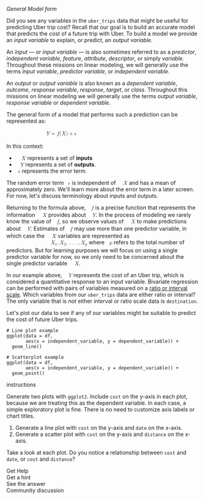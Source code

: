 <script src='https://cdnjs.cloudflare.com/ajax/libs/"
               "mathjax/2.7.3/latest.js?config=default'></script>

<em>General Model form</em>

<div><p>Did you see any variables in the <code>uber_trips</code> data that might be useful for predicting Uber trip cost? Recall that our goal is to build an accurate model that predicts the cost of a future trip with Uber. To build a model we provide an <em>input variable</em> to explain, or predict, an <em>output variable</em>.  </p>
<p>An <em>input</em> — or <em>input variable</em> — is also sometimes referred to as a <em>predictor</em>, <em>independent variable</em>, <em>feature</em>, <em>attribute</em>, <em>descriptor</em>, or simply <em>variable</em>. Throughout these missions on linear modeling, we will generally use the terms <em>input variable</em>, <em>predictor variable</em>, or <em>independent variable</em>. </p>
<p>An <em>output</em> or <em>output variable</em> is also known as a <em>dependent variable</em>, <em>outcome</em>, <em>response variable</em>, <em>response</em>, <em>target</em>, or <em>class</em>. Throughout this missions on linear modeling we will generally use the terms <em>output variable</em>, <em>response variable</em> or <em>dependent variable</em>.</p>
<p>The general form of a model that performs such a prediction can be represented as:</p>
<p><span class="MathJax_Preview" style="color: inherit; display: none;"></span><span class="MathJax_SVG" id="MathJax-Element-161-Frame" tabindex="0" style="font-size: 100%; display: inline-block; position: relative;" data-mathml="<math xmlns=&quot;http://www.w3.org/1998/Math/MathML&quot;><mi>Y</mi><mo>=</mo><mi>f</mi><mo stretchy=&quot;false&quot;>(</mo><mi>X</mi><mo stretchy=&quot;false&quot;>)</mo><mo>+</mo><mi>&amp;#x03F5;</mi></math>" role="presentation"><svg xmlns:xlink="http://www.w3.org/1999/xlink" width="13.724ex" height="2.719ex" viewBox="0 -835.3 5909 1170.7" role="img" focusable="false" style="vertical-align: -0.779ex;" aria-hidden="true"><g stroke="currentColor" fill="currentColor" stroke-width="0" transform="matrix(1 0 0 -1 0 0)"><use xlink:href="#MJMATHI-59" x="0" y="0"></use><use xlink:href="#MJMAIN-3D" x="1041" y="0"></use><use xlink:href="#MJMATHI-66" x="2097" y="0"></use><use xlink:href="#MJMAIN-28" x="2648" y="0"></use><use xlink:href="#MJMATHI-58" x="3037" y="0"></use><use xlink:href="#MJMAIN-29" x="3890" y="0"></use><use xlink:href="#MJMAIN-2B" x="4501" y="0"></use><use xlink:href="#MJMATHI-3F5" x="5502" y="0"></use></g></svg><span class="MJX_Assistive_MathML" role="presentation"><math xmlns="http://www.w3.org/1998/Math/MathML"><mi>Y</mi><mo>=</mo><mi>f</mi><mo stretchy="false">(</mo><mi>X</mi><mo stretchy="false">)</mo><mo>+</mo><mi>ϵ</mi></math></span></span><script type="math/tex" id="MathJax-Element-161">Y = f(X) + \epsilon</script></p>
<p>In this context: </p>
<ul>
<li><span class="MathJax_Preview" style="color: inherit; display: none;"></span><span class="MathJax_SVG" id="MathJax-Element-162-Frame" tabindex="0" style="font-size: 100%; display: inline-block; position: relative;" data-mathml="<math xmlns=&quot;http://www.w3.org/1998/Math/MathML&quot;><mi>X</mi></math>" role="presentation"><svg xmlns:xlink="http://www.w3.org/1999/xlink" width="1.98ex" height="2.074ex" viewBox="0 -779.8 852.5 892.9" role="img" focusable="false" style="vertical-align: -0.263ex;" aria-hidden="true"><g stroke="currentColor" fill="currentColor" stroke-width="0" transform="matrix(1 0 0 -1 0 0)"><use xlink:href="#MJMATHI-58" x="0" y="0"></use></g></svg><span class="MJX_Assistive_MathML" role="presentation"><math xmlns="http://www.w3.org/1998/Math/MathML"><mi>X</mi></math></span></span><script type="math/tex" id="MathJax-Element-162">X</script> represents a set of <strong>inputs</strong> </li>
<li><span class="MathJax_Preview" style="color: inherit; display: none;"></span><span class="MathJax_SVG" id="MathJax-Element-163-Frame" tabindex="0" style="font-size: 100%; display: inline-block; position: relative;" data-mathml="<math xmlns=&quot;http://www.w3.org/1998/Math/MathML&quot;><mi>Y</mi></math>" role="presentation"><svg xmlns:xlink="http://www.w3.org/1999/xlink" width="1.773ex" height="1.945ex" viewBox="0 -779.8 763.5 837.3" role="img" focusable="false" style="vertical-align: -0.134ex;" aria-hidden="true"><g stroke="currentColor" fill="currentColor" stroke-width="0" transform="matrix(1 0 0 -1 0 0)"><use xlink:href="#MJMATHI-59" x="0" y="0"></use></g></svg><span class="MJX_Assistive_MathML" role="presentation"><math xmlns="http://www.w3.org/1998/Math/MathML"><mi>Y</mi></math></span></span><script type="math/tex" id="MathJax-Element-163">Y</script> represents a set of <strong>outputs</strong>. </li>
<li><span class="MathJax_Preview" style="color: inherit; display: none;"></span><span class="MathJax_SVG" id="MathJax-Element-164-Frame" tabindex="0" style="font-size: 100%; display: inline-block; position: relative;" data-mathml="<math xmlns=&quot;http://www.w3.org/1998/Math/MathML&quot;><mi>&amp;#x03F5;</mi></math>" role="presentation"><svg xmlns:xlink="http://www.w3.org/1999/xlink" width="0.944ex" height="1.429ex" viewBox="0 -502 406.5 615.1" role="img" focusable="false" style="vertical-align: -0.263ex;" aria-hidden="true"><g stroke="currentColor" fill="currentColor" stroke-width="0" transform="matrix(1 0 0 -1 0 0)"><use xlink:href="#MJMATHI-3F5" x="0" y="0"></use></g></svg><span class="MJX_Assistive_MathML" role="presentation"><math xmlns="http://www.w3.org/1998/Math/MathML"><mi>ϵ</mi></math></span></span><script type="math/tex" id="MathJax-Element-164">\epsilon</script> represents the error term.</li>
</ul>
<p>The random error term <span class="MathJax_Preview" style="color: inherit; display: none;"></span><span class="MathJax_SVG" id="MathJax-Element-165-Frame" tabindex="0" style="font-size: 100%; display: inline-block; position: relative;" data-mathml="<math xmlns=&quot;http://www.w3.org/1998/Math/MathML&quot;><mi>&amp;#x03F5;</mi></math>" role="presentation"><svg xmlns:xlink="http://www.w3.org/1999/xlink" width="0.944ex" height="1.429ex" viewBox="0 -502 406.5 615.1" role="img" focusable="false" style="vertical-align: -0.263ex;" aria-hidden="true"><g stroke="currentColor" fill="currentColor" stroke-width="0" transform="matrix(1 0 0 -1 0 0)"><use xlink:href="#MJMATHI-3F5" x="0" y="0"></use></g></svg><span class="MJX_Assistive_MathML" role="presentation"><math xmlns="http://www.w3.org/1998/Math/MathML"><mi>ϵ</mi></math></span></span><script type="math/tex" id="MathJax-Element-165">\epsilon</script> is independent of <span class="MathJax_Preview" style="color: inherit; display: none;"></span><span class="MathJax_SVG" id="MathJax-Element-166-Frame" tabindex="0" style="font-size: 100%; display: inline-block; position: relative;" data-mathml="<math xmlns=&quot;http://www.w3.org/1998/Math/MathML&quot;><mi>X</mi></math>" role="presentation"><svg xmlns:xlink="http://www.w3.org/1999/xlink" width="1.98ex" height="2.074ex" viewBox="0 -779.8 852.5 892.9" role="img" focusable="false" style="vertical-align: -0.263ex;" aria-hidden="true"><g stroke="currentColor" fill="currentColor" stroke-width="0" transform="matrix(1 0 0 -1 0 0)"><use xlink:href="#MJMATHI-58" x="0" y="0"></use></g></svg><span class="MJX_Assistive_MathML" role="presentation"><math xmlns="http://www.w3.org/1998/Math/MathML"><mi>X</mi></math></span></span><script type="math/tex" id="MathJax-Element-166">X</script> and has a mean of approximately zero. We'll learn more about the error term in a later screen. For now, let's discuss terminology about inputs and outputs.</p>
<p>Returning to the formula above, <span class="MathJax_Preview" style="color: inherit; display: none;"></span><span class="MathJax_SVG" id="MathJax-Element-167-Frame" tabindex="0" style="font-size: 100%; display: inline-block; position: relative;" data-mathml="<math xmlns=&quot;http://www.w3.org/1998/Math/MathML&quot;><mi>f</mi></math>" role="presentation"><svg xmlns:xlink="http://www.w3.org/1999/xlink" width="1.279ex" height="2.461ex" viewBox="0 -779.8 550.5 1059.6" role="img" focusable="false" style="vertical-align: -0.65ex;" aria-hidden="true"><g stroke="currentColor" fill="currentColor" stroke-width="0" transform="matrix(1 0 0 -1 0 0)"><use xlink:href="#MJMATHI-66" x="0" y="0"></use></g></svg><span class="MJX_Assistive_MathML" role="presentation"><math xmlns="http://www.w3.org/1998/Math/MathML"><mi>f</mi></math></span></span><script type="math/tex" id="MathJax-Element-167">f</script> is a precise function that represents the information <span class="MathJax_Preview" style="color: inherit; display: none;"></span><span class="MathJax_SVG" id="MathJax-Element-168-Frame" tabindex="0" style="font-size: 100%; display: inline-block; position: relative;" data-mathml="<math xmlns=&quot;http://www.w3.org/1998/Math/MathML&quot;><mi>X</mi></math>" role="presentation"><svg xmlns:xlink="http://www.w3.org/1999/xlink" width="1.98ex" height="2.074ex" viewBox="0 -779.8 852.5 892.9" role="img" focusable="false" style="vertical-align: -0.263ex;" aria-hidden="true"><g stroke="currentColor" fill="currentColor" stroke-width="0" transform="matrix(1 0 0 -1 0 0)"><use xlink:href="#MJMATHI-58" x="0" y="0"></use></g></svg><span class="MJX_Assistive_MathML" role="presentation"><math xmlns="http://www.w3.org/1998/Math/MathML"><mi>X</mi></math></span></span><script type="math/tex" id="MathJax-Element-168">X</script> provides about <span class="MathJax_Preview" style="color: inherit; display: none;"></span><span class="MathJax_SVG" id="MathJax-Element-169-Frame" tabindex="0" style="font-size: 100%; display: inline-block; position: relative;" data-mathml="<math xmlns=&quot;http://www.w3.org/1998/Math/MathML&quot;><mi>Y</mi></math>" role="presentation"><svg xmlns:xlink="http://www.w3.org/1999/xlink" width="1.773ex" height="1.945ex" viewBox="0 -779.8 763.5 837.3" role="img" focusable="false" style="vertical-align: -0.134ex;" aria-hidden="true"><g stroke="currentColor" fill="currentColor" stroke-width="0" transform="matrix(1 0 0 -1 0 0)"><use xlink:href="#MJMATHI-59" x="0" y="0"></use></g></svg><span class="MJX_Assistive_MathML" role="presentation"><math xmlns="http://www.w3.org/1998/Math/MathML"><mi>Y</mi></math></span></span><script type="math/tex" id="MathJax-Element-169">Y</script>. In the process of modeling we rarely know the value of <span class="MathJax_Preview" style="color: inherit; display: none;"></span><span class="MathJax_SVG" id="MathJax-Element-170-Frame" tabindex="0" style="font-size: 100%; display: inline-block; position: relative;" data-mathml="<math xmlns=&quot;http://www.w3.org/1998/Math/MathML&quot;><mi>f</mi></math>" role="presentation"><svg xmlns:xlink="http://www.w3.org/1999/xlink" width="1.279ex" height="2.461ex" viewBox="0 -779.8 550.5 1059.6" role="img" focusable="false" style="vertical-align: -0.65ex;" aria-hidden="true"><g stroke="currentColor" fill="currentColor" stroke-width="0" transform="matrix(1 0 0 -1 0 0)"><use xlink:href="#MJMATHI-66" x="0" y="0"></use></g></svg><span class="MJX_Assistive_MathML" role="presentation"><math xmlns="http://www.w3.org/1998/Math/MathML"><mi>f</mi></math></span></span><script type="math/tex" id="MathJax-Element-170">f</script>, so we observe values of <span class="MathJax_Preview" style="color: inherit; display: none;"></span><span class="MathJax_SVG" id="MathJax-Element-171-Frame" tabindex="0" style="font-size: 100%; display: inline-block; position: relative;" data-mathml="<math xmlns=&quot;http://www.w3.org/1998/Math/MathML&quot;><mi>X</mi></math>" role="presentation"><svg xmlns:xlink="http://www.w3.org/1999/xlink" width="1.98ex" height="2.074ex" viewBox="0 -779.8 852.5 892.9" role="img" focusable="false" style="vertical-align: -0.263ex;" aria-hidden="true"><g stroke="currentColor" fill="currentColor" stroke-width="0" transform="matrix(1 0 0 -1 0 0)"><use xlink:href="#MJMATHI-58" x="0" y="0"></use></g></svg><span class="MJX_Assistive_MathML" role="presentation"><math xmlns="http://www.w3.org/1998/Math/MathML"><mi>X</mi></math></span></span><script type="math/tex" id="MathJax-Element-171">X</script> to make predictions about <span class="MathJax_Preview" style="color: inherit; display: none;"></span><span class="MathJax_SVG" id="MathJax-Element-172-Frame" tabindex="0" style="font-size: 100%; display: inline-block; position: relative;" data-mathml="<math xmlns=&quot;http://www.w3.org/1998/Math/MathML&quot;><mi>Y</mi></math>" role="presentation"><svg xmlns:xlink="http://www.w3.org/1999/xlink" width="1.773ex" height="1.945ex" viewBox="0 -779.8 763.5 837.3" role="img" focusable="false" style="vertical-align: -0.134ex;" aria-hidden="true"><g stroke="currentColor" fill="currentColor" stroke-width="0" transform="matrix(1 0 0 -1 0 0)"><use xlink:href="#MJMATHI-59" x="0" y="0"></use></g></svg><span class="MJX_Assistive_MathML" role="presentation"><math xmlns="http://www.w3.org/1998/Math/MathML"><mi>Y</mi></math></span></span><script type="math/tex" id="MathJax-Element-172">Y</script>. Estimates of <span class="MathJax_Preview" style="color: inherit; display: none;"></span><span class="MathJax_SVG" id="MathJax-Element-173-Frame" tabindex="0" style="font-size: 100%; display: inline-block; position: relative;" data-mathml="<math xmlns=&quot;http://www.w3.org/1998/Math/MathML&quot;><mi>f</mi></math>" role="presentation"><svg xmlns:xlink="http://www.w3.org/1999/xlink" width="1.279ex" height="2.461ex" viewBox="0 -779.8 550.5 1059.6" role="img" focusable="false" style="vertical-align: -0.65ex;" aria-hidden="true"><g stroke="currentColor" fill="currentColor" stroke-width="0" transform="matrix(1 0 0 -1 0 0)"><use xlink:href="#MJMATHI-66" x="0" y="0"></use></g></svg><span class="MJX_Assistive_MathML" role="presentation"><math xmlns="http://www.w3.org/1998/Math/MathML"><mi>f</mi></math></span></span><script type="math/tex" id="MathJax-Element-173">f</script> may use more than one predictor variable, in which case the <span class="MathJax_Preview" style="color: inherit; display: none;"></span><span class="MathJax_SVG" id="MathJax-Element-174-Frame" tabindex="0" style="font-size: 100%; display: inline-block; position: relative;" data-mathml="<math xmlns=&quot;http://www.w3.org/1998/Math/MathML&quot;><mi>X</mi></math>" role="presentation"><svg xmlns:xlink="http://www.w3.org/1999/xlink" width="1.98ex" height="2.074ex" viewBox="0 -779.8 852.5 892.9" role="img" focusable="false" style="vertical-align: -0.263ex;" aria-hidden="true"><g stroke="currentColor" fill="currentColor" stroke-width="0" transform="matrix(1 0 0 -1 0 0)"><use xlink:href="#MJMATHI-58" x="0" y="0"></use></g></svg><span class="MJX_Assistive_MathML" role="presentation"><math xmlns="http://www.w3.org/1998/Math/MathML"><mi>X</mi></math></span></span><script type="math/tex" id="MathJax-Element-174">X</script> variables are represented as <span class="MathJax_Preview" style="color: inherit; display: none;"></span><span class="MathJax_SVG" id="MathJax-Element-175-Frame" tabindex="0" style="font-size: 100%; display: inline-block; position: relative;" data-mathml="<math xmlns=&quot;http://www.w3.org/1998/Math/MathML&quot;><msub><mi>X</mi><mn>1</mn></msub><mo>,</mo><msub><mi>X</mi><mn>2</mn></msub><mo>,</mo><mo>.</mo><mo>.</mo><mo>.</mo><mo>,</mo><msub><mi>X</mi><mi>p</mi></msub></math>" role="presentation"><svg xmlns:xlink="http://www.w3.org/1999/xlink" width="15.144ex" height="2.719ex" viewBox="0 -779.8 6520.3 1170.7" role="img" focusable="false" style="vertical-align: -0.908ex;" aria-hidden="true"><g stroke="currentColor" fill="currentColor" stroke-width="0" transform="matrix(1 0 0 -1 0 0)"><use xlink:href="#MJMATHI-58" x="0" y="0"></use><use transform="scale(0.707)" xlink:href="#MJMAIN-31" x="1171" y="-213"></use><use xlink:href="#MJMAIN-2C" x="1282" y="0"></use><g transform="translate(1727,0)"><use xlink:href="#MJMATHI-58" x="0" y="0"></use><use transform="scale(0.707)" xlink:href="#MJMAIN-32" x="1171" y="-213"></use></g><use xlink:href="#MJMAIN-2C" x="3009" y="0"></use><use xlink:href="#MJMAIN-2E" x="3455" y="0"></use><use xlink:href="#MJMAIN-2E" x="3900" y="0"></use><use xlink:href="#MJMAIN-2E" x="4345" y="0"></use><use xlink:href="#MJMAIN-2C" x="4790" y="0"></use><g transform="translate(5235,0)"><use xlink:href="#MJMATHI-58" x="0" y="0"></use><use transform="scale(0.707)" xlink:href="#MJMATHI-70" x="1171" y="-213"></use></g></g></svg><span class="MJX_Assistive_MathML" role="presentation"><math xmlns="http://www.w3.org/1998/Math/MathML"><msub><mi>X</mi><mn>1</mn></msub><mo>,</mo><msub><mi>X</mi><mn>2</mn></msub><mo>,</mo><mo>.</mo><mo>.</mo><mo>.</mo><mo>,</mo><msub><mi>X</mi><mi>p</mi></msub></math></span></span><script type="math/tex" id="MathJax-Element-175">X_1, X_2, ..., X_p</script> where <span class="MathJax_Preview" style="color: inherit; display: none;"></span><span class="MathJax_SVG" id="MathJax-Element-176-Frame" tabindex="0" style="font-size: 100%; display: inline-block; position: relative;" data-mathml="<math xmlns=&quot;http://www.w3.org/1998/Math/MathML&quot;><mi>p</mi></math>" role="presentation"><svg xmlns:xlink="http://www.w3.org/1999/xlink" width="1.259ex" height="1.816ex" viewBox="-38.5 -502 542 781.8" role="img" focusable="false" style="vertical-align: -0.65ex; margin-left: -0.089ex;" aria-hidden="true"><g stroke="currentColor" fill="currentColor" stroke-width="0" transform="matrix(1 0 0 -1 0 0)"><use xlink:href="#MJMATHI-70" x="0" y="0"></use></g></svg><span class="MJX_Assistive_MathML" role="presentation"><math xmlns="http://www.w3.org/1998/Math/MathML"><mi>p</mi></math></span></span><script type="math/tex" id="MathJax-Element-176">p</script> refers to the total number of predictors. But for learning purposes we will focus on using a single predictor variable for now, so we only need to be concerned about the single predictor variable <span class="MathJax_Preview" style="color: inherit; display: none;"></span><span class="MathJax_SVG" id="MathJax-Element-177-Frame" tabindex="0" style="font-size: 100%; display: inline-block; position: relative;" data-mathml="<math xmlns=&quot;http://www.w3.org/1998/Math/MathML&quot;><mi>X</mi></math>" role="presentation"><svg xmlns:xlink="http://www.w3.org/1999/xlink" width="1.98ex" height="2.074ex" viewBox="0 -779.8 852.5 892.9" role="img" focusable="false" style="vertical-align: -0.263ex;" aria-hidden="true"><g stroke="currentColor" fill="currentColor" stroke-width="0" transform="matrix(1 0 0 -1 0 0)"><use xlink:href="#MJMATHI-58" x="0" y="0"></use></g></svg><span class="MJX_Assistive_MathML" role="presentation"><math xmlns="http://www.w3.org/1998/Math/MathML"><mi>X</mi></math></span></span><script type="math/tex" id="MathJax-Element-177">X</script>. </p>
<p>In our example above, <span class="MathJax_Preview" style="color: inherit; display: none;"></span><span class="MathJax_SVG" id="MathJax-Element-178-Frame" tabindex="0" style="font-size: 100%; display: inline-block; position: relative;" data-mathml="<math xmlns=&quot;http://www.w3.org/1998/Math/MathML&quot;><mi>Y</mi></math>" role="presentation"><svg xmlns:xlink="http://www.w3.org/1999/xlink" width="1.773ex" height="1.945ex" viewBox="0 -779.8 763.5 837.3" role="img" focusable="false" style="vertical-align: -0.134ex;" aria-hidden="true"><g stroke="currentColor" fill="currentColor" stroke-width="0" transform="matrix(1 0 0 -1 0 0)"><use xlink:href="#MJMATHI-59" x="0" y="0"></use></g></svg><span class="MJX_Assistive_MathML" role="presentation"><math xmlns="http://www.w3.org/1998/Math/MathML"><mi>Y</mi></math></span></span><script type="math/tex" id="MathJax-Element-178">Y</script> represents the cost of an Uber trip, which is considered a quantitative response to an input variable. Bivariate regression can be performed with pairs of variables measured on a <a target="_blank" href="https://app.dataquest.io/m/395/variables-in-statistics/7/the-difference-between-ratio-and-interval-scales">ratio or interval scale</a>. Which variables from our <code>uber_trips</code> data are either ratio or interval? The only variable that is <em>not</em> either interval or ratio scale data is <code>destination</code>. </p>
<p>Let's plot our data to see if any of our variables might be suitable to predict the cost of future Uber trips.  </p>
</div>

```
# Line plot example
ggplot(data = df, 
       aes(x = independent_variable, y = dependent_variable)) +
  geom_line()

# Scatterplot example
ggplot(data = df, 
       aes(x = independent_variable, y = dependent_variable)) +
  geom_point()
```
<div class="ScrollAccordion__section"><div theme="light" class="ScrollAccordion__in_text SidePanelTitle__light" style="opacity: 1;" id="onboarding-tip-instructions">instructions</div><iframe style="height: 100%; width: 100%; border: none; background: transparent; position: absolute; z-index: -1; top: 0px; left: 0px;"></iframe><div id="body" class="MissionLearn__instructions MissionMarkup__light"><p>Generate two plots with <code>ggplot2</code>. Include <code>cost</code> on the y-axis in each plot, because we are treating this as the dependent variable. In each case, a simple exploratory plot is fine. There is no need to customize axis labels or chart titles.</p>
<ol>
<li>Generate a line plot with <code>cost</code> on the y-axis and <code>date</code> on the x-axis.</li>
<li>Generate a scatter plot with <code>cost</code> on the y-axis and <code>distance</code> on the x-axis.</li>
</ol>
<p>Take a look at each plot. Do you notice a relationship between <code>cost</code> and <code>date</code>, or <code>cost</code> and <code>distance</code>?</p></div><div class="MissionLearn__section"><div theme="light" class="DqDropMenu__close"><div class="DqDropMenu__top" data-test-selector="GetHelpMenu"><div class="DqDropMenu__text">Get Help</div><div class="DqDropMenu__icon"><span class="dqicon dqicon-down undefined"></span></div></div><div class="DqDropMenu__options"><div class="DqDropMenu__option" data-test-selector="mission-help-get-hint">Get a hint</div><div class="DqDropMenu__option" title="[alt+a] to See the answer" data-test-selector="mission-help-show-answer">See the answer</div><div class="DqDropMenu__option">Community discussion</div></div></div></div></div>
